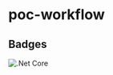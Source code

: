 # poc-workflow

## Badges
![.Net Core](https://github.com/avitsidis/poc-workflow/workflows/.NET%20Core/badge.svg)
